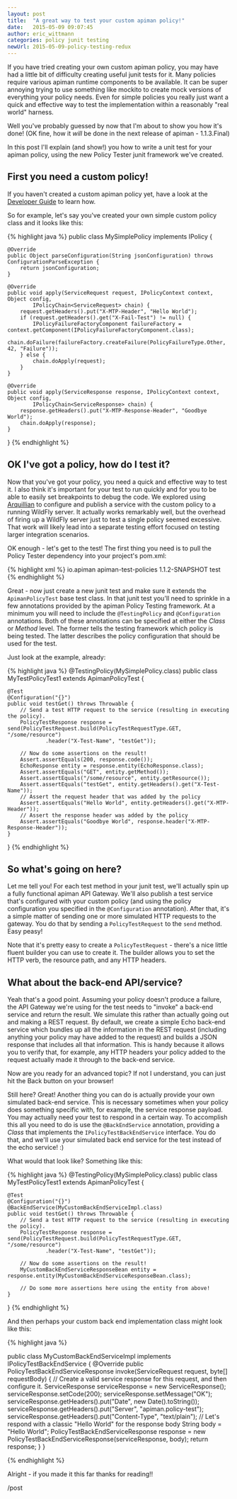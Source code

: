 ```yaml
---
layout: post
title:  "A great way to test your custom apiman policy!"
date:   2015-05-09 09:07:45
author: eric_wittmann
categories: policy junit testing
newUrl: 2015-05-09-policy-testing-redux
---
```


If you have tried creating your own custom apiman policy, you may have had a little bit of
difficulty creating useful junit tests for it.  Many policies require various apiman
runtime components to be available.  It can be super annoying trying to use something like
mockito to create mock versions of everything your policy needs.  Even for simple policies
you really just want a quick and effective way to test the implementation within a
reasonably "real world" harness.

Well you've probably guessed by now that I'm about to show you how it's done!  (OK fine,
how it *will* be done in the next release of apiman - 1.1.3.Final)

<!--more-->

In this post I'll explain (and show!) you how to write a unit test for your apiman
policy, using the new Policy Tester junit framework we've created.  

## First you need a custom policy!

If you haven't created a custom apiman policy yet, have a look at the
[Developer Guide](https://www.apiman.io/latest/developer-guide.html#_plugins) to
learn how.

So for example, let's say you've created your own simple custom policy class and it
looks like this:

{% highlight java %}
public class MySimplePolicy implements IPolicy {

    @Override
    public Object parseConfiguration(String jsonConfiguration) throws ConfigurationParseException {
        return jsonConfiguration;
    }

    @Override
    public void apply(ServiceRequest request, IPolicyContext context, Object config,
            IPolicyChain<ServiceRequest> chain) {
        request.getHeaders().put("X-MTP-Header", "Hello World");
        if (request.getHeaders().get("X-Fail-Test") != null) {
            IPolicyFailureFactoryComponent failureFactory = context.getComponent(IPolicyFailureFactoryComponent.class);
            chain.doFailure(failureFactory.createFailure(PolicyFailureType.Other, 42, "Failure"));
        } else {
            chain.doApply(request);
        }
    }

    @Override
    public void apply(ServiceResponse response, IPolicyContext context, Object config,
            IPolicyChain<ServiceResponse> chain) {
        response.getHeaders().put("X-MTP-Response-Header", "Goodbye World");
        chain.doApply(response);
    }
}
{% endhighlight %}

## OK I've got a policy, how do I test it?

Now that you've got your policy, you need a quick and effective way to test it.  I also
think it's important for your test to run quickly and for you to be able to easily set
breakpoints to debug the code.  We explored using [Arquillian](https://arquillian.org/)
to configure and publish a service with the custom policy to a running WildFly server.
It actually works remarkably well, but the overhead of firing up a WildFly server just
to test a single policy seemed excessive.  That work will likely lead into a separate
testing effort focused on testing larger integration scenarios.

OK enough - let's get to the test!  The first thing you need is to pull the Policy
Tester dependency into your project's pom.xml:

{% highlight xml %}
<dependency>
   <groupId>io.apiman</groupId>
   <artifactId>apiman-test-policies</artifactId>
   <version>1.1.2-SNAPSHOT</version>
   <scope>test</scope>
</dependency>
{% endhighlight %}

Great - now just create a new junit test and make sure it extends the `ApimanPolicyTest`
base test class.  In that junit test you'll need to sprinkle in a few annotations
provided by the apiman Policy Testing framework.  At a minimum you will need to
include the `@TestingPolicy` and `@Configuration` annotations.  Both of these annotations
can be specified at either the *Class* or *Method* level. The former tells the testing
framework which policy is being tested.  The latter describes the policy configuration
that should be used for the test.

Just look at the example, already:

{% highlight java %}
@TestingPolicy(MySimplePolicy.class)
public class MyTestPolicyTest1 extends ApimanPolicyTest {

    @Test
    @Configuration("{}")
    public void testGet() throws Throwable {
        // Send a test HTTP request to the service (resulting in executing the policy).
        PolicyTestResponse response = send(PolicyTestRequest.build(PolicyTestRequestType.GET, "/some/resource")
                .header("X-Test-Name", "testGet"));

        // Now do some assertions on the result!
        Assert.assertEquals(200, response.code());
        EchoResponse entity = response.entity(EchoResponse.class);
        Assert.assertEquals("GET", entity.getMethod());
        Assert.assertEquals("/some/resource", entity.getResource());
        Assert.assertEquals("testGet", entity.getHeaders().get("X-Test-Name"));
        // Assert the request header that was added by the policy
        Assert.assertEquals("Hello World", entity.getHeaders().get("X-MTP-Header"));
        // Assert the response header was added by the policy
        Assert.assertEquals("Goodbye World", response.header("X-MTP-Response-Header"));
    }

}
{% endhighlight %}

## So what's going on here?

Let me tell you!  For each test method in your junit test, we'll actually spin up a fully
functional apiman API Gateway.  We'll also publish a test service that's configured with
your custom policy (and using the policy configuration you specified in the `@Configuration`
annotation).  After that, it's a simple matter of sending one or more simulated HTTP
requests to the gateway.  You do that by sending a `PolicyTestRequest` to the `send` method.
Easy peasy!

Note that it's pretty easy to create a `PolicyTestRequest` - there's a nice little fluent
builder you can use to create it.  The builder allows you to set the HTTP verb, the resource
path, and any HTTP headers.

## What about the back-end API/service?

Yeah that's a good point.  Assuming your policy doesn't produce a failure, the API Gateway
we're using for the test needs to "invoke" a back-end service and return the result.  We
simulate this rather than actually going out and making a REST request.  By default, we
create a simple Echo back-end service which bundles up all the information in the REST
request (including anything your policy may have added to the request) and builds a JSON
response that includes all that information.  This is handy because it allows you to
verify that, for example, any HTTP headers your policy added to the request actually
made it through to the back-end service.

Now are you ready for an advanced topic?  If not I understand, you can just hit the Back
button on your browser!

Still here?  Great!  Another thing you can do is actually provide your own simulated
back-end service.  This is necessary sometimes when your policy does something
specific with, for example, the service response payload.  You may actually need your
test to respond in a certain way.  To accomplish this all you need to do is use the
`@BackEndService` annotation, providing a *Class* that implements the
`IPolicyTestBackEndService` interface.  You do that, and we'll use your simulated
back end service for the test instead of the echo service!  :)

What would that look like?  Something like this:

{% highlight java %}
@TestingPolicy(MySimplePolicy.class)
public class MyTestPolicyTest1 extends ApimanPolicyTest {

    @Test
    @Configuration("{}")
    @BackEndService(MyCustomBackEndServiceImpl.class)
    public void testGet() throws Throwable {
        // Send a test HTTP request to the service (resulting in executing the policy).
        PolicyTestResponse response = send(PolicyTestRequest.build(PolicyTestRequestType.GET, "/some/resource")
                .header("X-Test-Name", "testGet"));

        // Now do some assertions on the result!
        MyCustomBackEndServiceResponseBean entity = response.entity(MyCustomBackEndServiceResponseBean.class);

        // Do some more assertions here using the entity from above!
    }

}
{% endhighlight %}

And then perhaps your custom back end implementation class might look like this:

{% highlight java %}

public class MyCustomBackEndServiceImpl implements IPolicyTestBackEndService {
    @Override
    public PolicyTestBackEndServiceResponse invoke(ServiceRequest request, byte[] requestBody) {
        // Create a valid service response for this request, and then configure it.
        ServiceResponse serviceResponse = new ServiceResponse();
        serviceResponse.setCode(200);
        serviceResponse.setMessage("OK");
        serviceResponse.getHeaders().put("Date", new Date().toString());
        serviceResponse.getHeaders().put("Server", "apiman.policy-test");
        serviceResponse.getHeaders().put("Content-Type", "text/plain");
        // Let's respond with a classic "Hello World" for the response body
        String body = "Hello World";
        PolicyTestBackEndServiceResponse response = new PolicyTestBackEndServiceResponse(serviceResponse, body);
        return response;
    }
}

{% endhighlight %}


Alright - if you made it this far thanks for reading!!

/post
